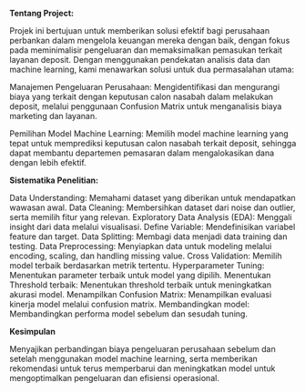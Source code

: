 **Tentang Project:**

Projek ini bertujuan untuk memberikan solusi efektif bagi perusahaan perbankan dalam mengelola keuangan mereka dengan baik, dengan fokus pada meminimalisir pengeluaran dan memaksimalkan pemasukan terkait layanan deposit. Dengan menggunakan pendekatan analisis data dan machine learning, kami menawarkan solusi untuk dua permasalahan utama:

Manajemen Pengeluaran Perusahaan: Mengidentifikasi dan mengurangi biaya yang terkait dengan keputusan calon nasabah dalam melakukan deposit, melalui penggunaan Confusion Matrix untuk menganalisis biaya marketing dan layanan.

Pemilihan Model Machine Learning: Memilih model machine learning yang tepat untuk memprediksi keputusan calon nasabah terkait deposit, sehingga dapat membantu departemen pemasaran dalam mengalokasikan dana dengan lebih efektif.

**Sistematika Penelitian:**

Data Understanding: Memahami dataset yang diberikan untuk mendapatkan wawasan awal.
Data Cleaning: Membersihkan dataset dari noise dan outlier, serta memilih fitur yang relevan.
Exploratory Data Analysis (EDA): Menggali insight dari data melalui visualisasi.
Define Variable: Mendefinisikan variabel feature dan target.
Data Splitting: Membagi data menjadi data training dan testing.
Data Preprocessing: Menyiapkan data untuk modeling melalui encoding, scaling, dan handling missing value.
Cross Validation: Memilih model terbaik berdasarkan metrik tertentu.
Hyperparameter Tuning: Menentukan parameter terbaik untuk model yang dipilih.
Menentukan Threshold terbaik: Menentukan threshold terbaik untuk meningkatkan akurasi model.
Menampilkan Confusion Matrix: Menampilkan evaluasi kinerja model melalui confusion matrix.
Membandingkan model: Membandingkan performa model sebelum dan sesudah tuning.

**Kesimpulan**

Menyajikan perbandingan biaya pengeluaran perusahaan sebelum dan setelah menggunakan model machine learning, serta memberikan rekomendasi untuk terus memperbarui dan meningkatkan model untuk mengoptimalkan pengeluaran dan efisiensi operasional.

